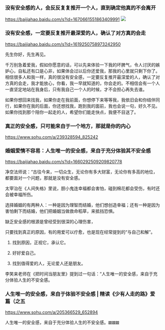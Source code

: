 ### 没有安全感的人，会反反复复推开一个人，直到确定他真的不会离开
https://baijiahao.baidu.com/s?id=1670661551863409991
![](https://p6-tt.byteimg.com/origin/pgc-image/6110a23a4a564a769da83c57b9f257a8)

### 没有安全感，一定要反复推开最深爱的人，确认了对方真的会走
https://baijiahao.baidu.com/s?id=1619250758973242950

先生你好，先生再见。

千万别急着爱我，假如你愿意的话，可以先来体验一下我的坏脾气，令人讨厌的嫉妒心，自私还有口是心非，如果体会过以后你还爱我，那我的心里就只剩下你了。相信很多人和我一样，真的很没有安全感，一定要反复推开最深爱的人，确认了对方真的会走，我才能放心，你看，我一早就知道的，你会走的。不相信会有一个人一直坚定地站在我身后，只有我自己一个人的时候，才不会担心再失去谁。

如果你想回来找我，如果你走在我前面，你想停下来等等我，我依旧会和你结伴同行，如果你在我的后面，你还想找我，跑到我的面前，我也会说一句，好久不见。如果你找到那个陪你一起走的人，希望你们能走快点，我便不目送了。

### 真正的安全感，只可能来自于一个地方，那就是你的内心
https://www.sohu.com/a/239328594_825242

### 婚姻爱情不容易：人生唯一的安全感，来自于充分体验其不安全感
https://baijiahao.baidu.com/s?id=1660292509209820778

净空法师说：“古往今来，一切众生，无论你有多大财富，无论你有多高的地位，都要面对一个问题，那就是没有安全感。

太宰治在《人间失格》里说，胆小鬼连幸福都会害怕，碰到棉花都会受伤，有时还会被幸福所伤。

选择婚姻的有两种人：一种是因为理智而结婚，他们想创造幸福；还有一种是因为害怕剩下而结婚，他们把婚姻当做救命稻草，来抵挡恐惧。

缺乏安全感的根源是曾经受到很深的心理伤害，

只要找到真正的原因，有的用爱可以疗愈，也是现在经常提到的“与自己和解”。

1. 找到原因，正视它，承认它。

2. 好好爱自己。

3. 找到值得爱的人，无论爱人还是朋友。

李笑来老师在《把时间当朋友里》提到过一句话：“人生唯一的安全感，来自于充分体验人生的不安全感。

### 人生唯一的安全感，来自于体验不安全感 | 精读《少有人走的路》爱篇（之五
https://www.sohu.com/a/205366529_652894

人生唯一的安全感，来自于充分体验人生的不安全感。`龖龖龖`
